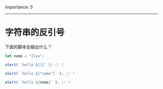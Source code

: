importance: 5

---

# 字符串的反引号

下面的脚本会输出什么？

```js
let name = "Ilya";

alert( `hello ${1}` ); // ?

alert( `hello ${"name"}` ); // ?

alert( `hello ${name}` ); // ?
```
